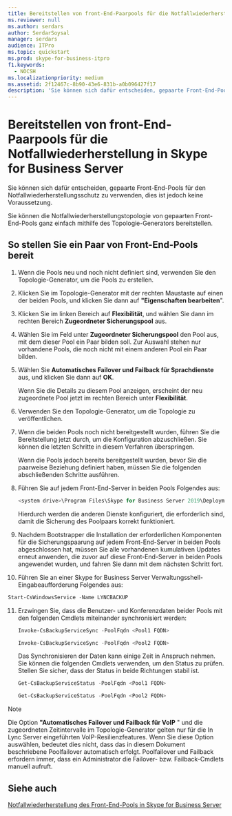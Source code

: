 ```yaml
---
title: Bereitstellen von front-End-Paarpools für die Notfallwiederherstellung in Skype for Business Server
ms.reviewer: null
ms.author: serdars
author: SerdarSoysal
manager: serdars
audience: ITPro
ms.topic: quickstart
ms.prod: skype-for-business-itpro
f1.keywords:
  - NOCSH
ms.localizationpriority: medium
ms.assetid: 2f12467c-8b90-43e6-831b-a0b096427f17
description: 'Sie können sich dafür entscheiden, gepaarte Front-End-Pools für den Notfallwiederherstellungsschutz zu verwenden, dies ist jedoch keine Voraussetzung.'
---
```


# <a name="deploy-paired-front-end-pools-for-disaster-recovery-in-skype-for-business-server"></a>Bereitstellen von front-End-Paarpools für die Notfallwiederherstellung in Skype for Business Server
 
Sie können sich dafür entscheiden, gepaarte Front-End-Pools für den Notfallwiederherstellungsschutz zu verwenden, dies ist jedoch keine Voraussetzung.
  
Sie können die Notfallwiederherstellungstopologie von gepaarten Front-End-Pools ganz einfach mithilfe des Topologie-Generators bereitstellen. 
  
## <a name="to-deploy-a-pair-of-front-end-pools"></a>So stellen Sie ein Paar von Front-End-Pools bereit

1. Wenn die Pools neu und noch nicht definiert sind, verwenden Sie den Topologie-Generator, um die Pools zu erstellen.
    
2. Klicken Sie im Topologie-Generator mit der rechten Maustaste auf einen der beiden Pools, und klicken Sie dann auf **"Eigenschaften bearbeiten**".
    
3. Klicken Sie im linken Bereich auf **Flexibilität**, und wählen Sie dann im rechten Bereich **Zugeordneter Sicherungspool** aus.
    
4. Wählen Sie im Feld unter **Zugeordneter Sicherungspool** den Pool aus, mit dem dieser Pool ein Paar bilden soll. Zur Auswahl stehen nur vorhandene Pools, die noch nicht mit einem anderen Pool ein Paar bilden.
    
5. Wählen Sie **Automatisches Failover und Failback für Sprachdienste** aus, und klicken Sie dann auf **OK**.
    
    Wenn Sie die Details zu diesem Pool anzeigen, erscheint der neu zugeordnete Pool jetzt im rechten Bereich unter **Flexibilität**. 
    
6. Verwenden Sie den Topologie-Generator, um die Topologie zu veröffentlichen.
    
7. Wenn die beiden Pools noch nicht bereitgestellt wurden, führen Sie die Bereitstellung jetzt durch, um die Konfiguration abzuschließen. Sie können die letzten Schritte in diesem Verfahren überspringen.
    
    Wenn die Pools jedoch bereits bereitgestellt wurden, bevor Sie die paarweise Beziehung definiert haben, müssen Sie die folgenden abschließenden Schritte ausführen.
    
8. Führen Sie auf jedem Front-End-Server in beiden Pools Folgendes aus:
    
   ```powershell
   <system drive>\Program Files\Skype for Business Server 2019\Deployment\Bootstrapper.exe 
   ```

    Hierdurch werden die anderen Dienste konfiguriert, die erforderlich sind, damit die Sicherung des Poolpaars korrekt funktioniert.
    
9. Nachdem Bootstrapper die Installation der erforderlichen Komponenten für die Sicherungspaarung auf jedem Front-End-Server in beiden Pools abgeschlossen hat, müssen Sie alle vorhandenen kumulativen Updates erneut anwenden, die zuvor auf diese Front-End-Server in beiden Pools angewendet wurden, und fahren Sie dann mit dem nächsten Schritt fort.

10. Führen Sie an einer Skype for Business Server Verwaltungsshell-Eingabeaufforderung Folgendes aus: 
    
   ```powershell
   Start-CsWindowsService -Name LYNCBACKUP
   ```

11. Erzwingen Sie, dass die Benutzer- und Konferenzdaten beider Pools mit den folgenden Cmdlets miteinander synchronisiert werden:
    
    ```powershell
    Invoke-CsBackupServiceSync -PoolFqdn <Pool1 FQDN>
    ```

    ```powershell
    Invoke-CsBackupServiceSync -PoolFqdn <Pool2 FQDN>
    ```

    Das Synchronisieren der Daten kann einige Zeit in Anspruch nehmen. Sie können die folgenden Cmdlets verwenden, um den Status zu prüfen. Stellen Sie sicher, dass der Status in beide Richtungen stabil ist.
    
    ```powershell
    Get-CsBackupServiceStatus -PoolFqdn <Pool1 FQDN>
    ```

    ```powershell
    Get-CsBackupServiceStatus -PoolFqdn <Pool2 FQDN>
    ```

> [!NOTE]
> Die Option **"Automatisches Failover und Failback für VoIP** " und die zugeordneten Zeitintervalle im Topologie-Generator gelten nur für die In Lync Server eingeführten VoIP-Resilienzfeatures. Wenn Sie diese Option auswählen, bedeutet dies nicht, dass das in diesem Dokument beschriebene Poolfailover automatisch erfolgt. Poolfailover und Failback erfordern immer, dass ein Administrator die Failover- bzw. Failback-Cmdlets manuell aufruft.
  
## <a name="see-also"></a>Siehe auch

[Notfallwiederherstellung des Front-End-Pools in Skype for Business Server](../../plan-your-deployment/high-availability-and-disaster-recovery/disaster-recovery.md)

